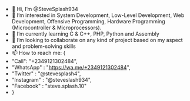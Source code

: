 - 👋 Hi, I’m @SteveSplash934
- 👀 I’m interested in System Development, Low-Level Development, Web Development, Offensive Programming, Hardware Programming (Microcontroller & Microprocessors).
- 🌱 I’m currently learning C & C++, PHP, Python and Assembly
- 💞️ I’m looking to collaborate on any kind of project based on my aspect and problem-solving skills
- 📫 How to reach me: { 
- "Call": "+2349121302484", 
- "WhatsApp" : "https://wa.me/+2349121302484", 
- "Twitter" : "@stevesplash4", 
- "Instagram" : "@steveslash934", 
- "Facebook" : "steve.splash.10"
- }

<!---
SteveSplash934/SteveSplash934 is a ✨ special ✨ repository because its `README.md` (this file) appears on your GitHub profile.
You can click the Preview link to take a look at your changes.
--->
